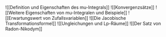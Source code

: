 ![[Definition und Eigenschaften des mu-Integrals]]
![[Konvergenzsätze]]
![[Weitere Eigenschaften von mu-Integralen und Beispiele]]
![[Erwartungswert von Zufallsvariablen]]
![[Die Jacobische Transformationsformel]]
![[Ungleichungen und Lp-Räume]]
![[Der Satz von Radon-Nikodym]]